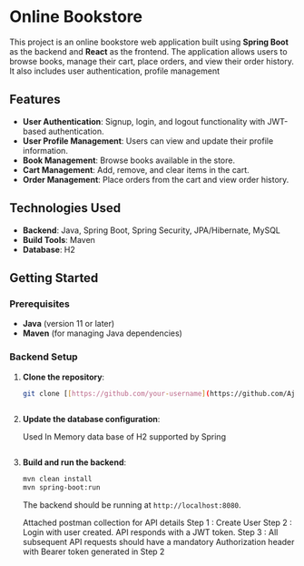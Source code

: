 # Online Bookstore

This project is an online bookstore web application built using **Spring Boot** as the backend and **React** as the frontend.
The application allows users to browse books, manage their cart, place orders, and view their order history.
It also includes user authentication, profile management



## Features

- **User Authentication**: Signup, login, and logout functionality with JWT-based authentication.
- **User Profile Management**: Users can view and update their profile information.
- **Book Management**: Browse books available in the store.
- **Cart Management**: Add, remove, and clear items in the cart.
- **Order Management**: Place orders from the cart and view order history.

## Technologies Used

- **Backend**: Java, Spring Boot, Spring Security, JPA/Hibernate, MySQL
- **Build Tools**: Maven
- **Database**: H2

## Getting Started

### Prerequisites

- **Java** (version 11 or later)
- **Maven** (for managing Java dependencies)
### Backend Setup

1. **Clone the repository**:

    ```bash
    git clone [[https://github.com/your-username](https://github.com/AjayKondru)/online-bookstore.git](https://github.com/AjayKondru/onlinebookstore-microservice.git)
      

2. **Update the database configuration**:

    Used In Memory data base of H2 supported by Spring
    ```

3. **Build and run the backend**:

    ```bash
    mvn clean install
    mvn spring-boot:run
    ```

    The backend should be running at `http://localhost:8080`.

   Attached postman collection for API details
   Step 1 : Create User
   Step 2 : Login with user created. API responds with a JWT token.
   Step 3 : All subsequent API requests should have a mandatory Authorization header with Bearer token generated in Step 2 
